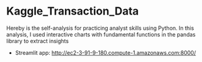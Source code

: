 # Kaggle_Transaction_Data
Hereby is the self-analysis for practicing analyst skills using Python. In this analysis, I used interactive charts with fundamental functions in the pandas library to extract insights

* Streamlit app: http://ec2-3-91-9-180.compute-1.amazonaws.com:8000/
